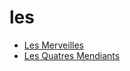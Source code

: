 # les

 * [Les Merveilles](../index/l/les-merveilles-235865.json)
 * [Les Quatres Mendiants](../index/l/les-quatres-mendiants-15847.json)
